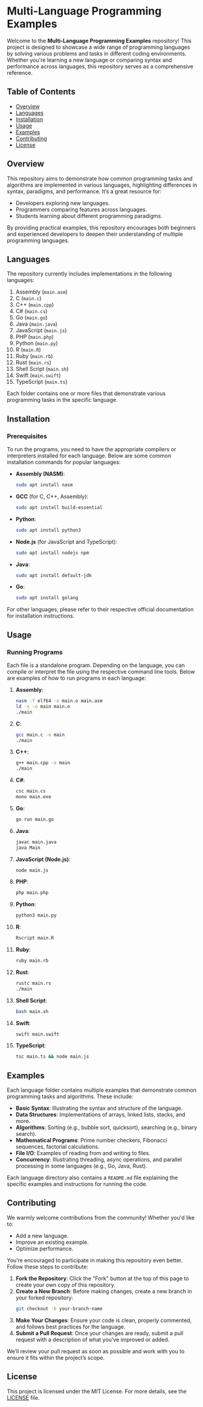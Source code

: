 # Multi-Language Programming Examples

Welcome to the **Multi-Language Programming Examples** repository! This project is designed to showcase a wide range of programming languages by solving various problems and tasks in different coding environments. Whether you're learning a new language or comparing syntax and performance across languages, this repository serves as a comprehensive reference.

## Table of Contents

- [Overview](#overview)
- [Languages](#languages)
- [Installation](#installation)
- [Usage](#usage)
- [Examples](#examples)
- [Contributing](#contributing)
- [License](#license)

## Overview

This repository aims to demonstrate how common programming tasks and algorithms are implemented in various languages, highlighting differences in syntax, paradigms, and performance. It’s a great resource for:

- Developers exploring new languages.
- Programmers comparing features across languages.
- Students learning about different programming paradigms.

By providing practical examples, this repository encourages both beginners and experienced developers to deepen their understanding of multiple programming languages.

## Languages

The repository currently includes implementations in the following languages:

1. Assembly (`main.asm`)
2. C (`main.c`)
3. C++ (`main.cpp`)
4. C# (`main.cs`)
5. Go (`main.go`)
6. Java (`main.java`)
7. JavaScript (`main.js`)
8. PHP (`main.php`)
9. Python (`main.py`)
10. R (`main.R`)
11. Ruby (`main.rb`)
12. Rust (`main.rs`)
13. Shell Script (`main.sh`)
14. Swift (`main.swift`)
15. TypeScript (`main.ts`)

Each folder contains one or more files that demonstrate various programming tasks in the specific language.

## Installation

### Prerequisites

To run the programs, you need to have the appropriate compilers or interpreters installed for each language. Below are some common installation commands for popular languages:

- **Assembly (NASM)**:

  ```bash
  sudo apt install nasm
  ```

- **GCC** (for C, C++, Assembly):

  ```bash
  sudo apt install build-essential
  ```

- **Python**:

  ```bash
  sudo apt install python3
  ```

- **Node.js** (for JavaScript and TypeScript):

  ```bash
  sudo apt install nodejs npm
  ```

- **Java**:

  ```bash
  sudo apt install default-jdk
  ```

- **Go**:
  ```bash
  sudo apt install golang
  ```

For other languages, please refer to their respective official documentation for installation instructions.

## Usage

### Running Programs

Each file is a standalone program. Depending on the language, you can compile or interpret the file using the respective command line tools. Below are examples of how to run programs in each language:

1. **Assembly**:

   ```bash
   nasm -f elf64 -o main.o main.asm
   ld -s -o main main.o
   ./main
   ```

2. **C**:

   ```bash
   gcc main.c -o main
   ./main
   ```

3. **C++**:

   ```bash
   g++ main.cpp -o main
   ./main
   ```

4. **C#**:

   ```bash
   csc main.cs
   mono main.exe
   ```

5. **Go**:

   ```bash
   go run main.go
   ```

6. **Java**:

   ```bash
   javac main.java
   java Main
   ```

7. **JavaScript (Node.js)**:

   ```bash
   node main.js
   ```

8. **PHP**:

   ```bash
   php main.php
   ```

9. **Python**:

   ```bash
   python3 main.py
   ```

10. **R**:

    ```bash
    Rscript main.R
    ```

11. **Ruby**:

    ```bash
    ruby main.rb
    ```

12. **Rust**:

    ```bash
    rustc main.rs
    ./main
    ```

13. **Shell Script**:

    ```bash
    bash main.sh
    ```

14. **Swift**:

    ```bash
    swift main.swift
    ```

15. **TypeScript**:
    ```bash
    tsc main.ts && node main.js
    ```

## Examples

Each language folder contains multiple examples that demonstrate common programming tasks and algorithms. These include:

- **Basic Syntax**: Illustrating the syntax and structure of the language.
- **Data Structures**: Implementations of arrays, linked lists, stacks, and more.
- **Algorithms**: Sorting (e.g., bubble sort, quicksort), searching (e.g., binary search).
- **Mathematical Programs**: Prime number checkers, Fibonacci sequences, factorial calculations.
- **File I/O**: Examples of reading from and writing to files.
- **Concurrency**: Illustrating threading, async operations, and parallel processing in some languages (e.g., Go, Java, Rust).

Each language directory also contains a `README.md` file explaining the specific examples and instructions for running the code.

## Contributing

We warmly welcome contributions from the community! Whether you'd like to:

- Add a new language.
- Improve an existing example.
- Optimize performance.

You’re encouraged to participate in making this repository even better. Follow these steps to contribute:

1. **Fork the Repository**: Click the "Fork" button at the top of this page to create your own copy of this repository.
2. **Create a New Branch**: Before making changes, create a new branch in your forked repository:
   ```bash
   git checkout -b your-branch-name
   ```
3. **Make Your Changes**: Ensure your code is clean, properly commented, and follows best practices for the language.
4. **Submit a Pull Request**: Once your changes are ready, submit a pull request with a description of what you’ve improved or added.

We’ll review your pull request as soon as possible and work with you to ensure it fits within the project’s scope.

## License

This project is licensed under the MIT License. For more details, see the [LICENSE](LICENSE) file.
